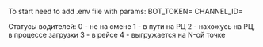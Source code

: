 To start need to add .env file with params:
BOT_TOKEN=
CHANNEL_ID=

Статусы водителей:
0 - не на смене
1 - в пути на РЦ
2 - нахожусь на РЦ, в процессе загрузки
3 - в рейсе
4 - выгружается на N-ой точке